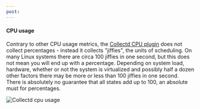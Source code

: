 ```yaml
---
post: 
---
```


#### CPU usage
Contrary to other CPU usage metrics, the [Collectd CPU plugin](https://collectd.org/wiki/index.php/Plugin:CPU) does not collect percentages - instead it collects "jiffies", the units of scheduling.
On many Linux systems there are circa 100 jiffies in one second, but this does not mean you will end up with a percentage.
Depending on system load, hardware, whether or not the system is virtualized and possibly half a dozen other factors there may be more or less than 100 jiffies in one second.
There is absolutely no guarantee that all states add up to 100, an absolute must for percentages.

![Collectd cpu usage](http://assets.cloud66.com/help/images/collectd_cpu.png)

